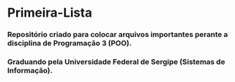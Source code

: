 # Primeira-Lista

### Repositório criado para colocar arquivos importantes perante a disciplina de Programação 3 (POO).
### Graduando pela Universidade Federal de Sergipe (Sistemas de Informação).
 
